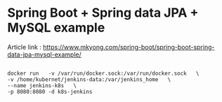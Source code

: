 # Spring Boot + Spring data JPA + MySQL example

Article link : https://www.mkyong.com/spring-boot/spring-boot-spring-data-jpa-mysql-example/

<pre><code>
docker run   -v /var/run/docker.sock:/var/run/docker.sock   \
-v /home/kubernet/jenkins-data:/var/jenkins_home   \
--name jenkins-k8s   \
-p 8080:8080 -d k8s-jenkins

</code></pre>

